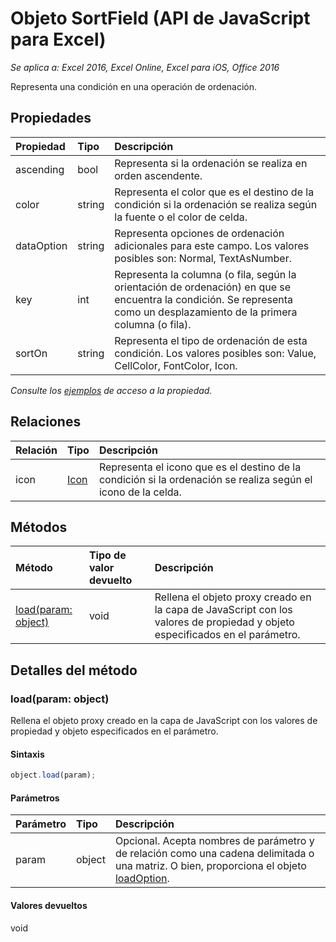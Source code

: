 # <a name="sortfield-object-(javascript-api-for-excel)"></a>Objeto SortField (API de JavaScript para Excel)

_Se aplica a: Excel 2016, Excel Online, Excel para iOS, Office 2016_

Representa una condición en una operación de ordenación.

## <a name="properties"></a>Propiedades

| Propiedad     | Tipo   |Descripción
|:---------------|:--------|:----------|
|ascending|bool|Representa si la ordenación se realiza en orden ascendente.|
|color|string|Representa el color que es el destino de la condición si la ordenación se realiza según la fuente o el color de celda.|
|dataOption|string|Representa opciones de ordenación adicionales para este campo. Los valores posibles son: Normal, TextAsNumber.|
|key|int|Representa la columna (o fila, según la orientación de ordenación) en que se encuentra la condición. Se representa como un desplazamiento de la primera columna (o fila).|
|sortOn|string|Representa el tipo de ordenación de esta condición. Los valores posibles son: Value, CellColor, FontColor, Icon.|

_Consulte los [ejemplos](#property-access-examples) de acceso a la propiedad._

## <a name="relationships"></a>Relaciones
| Relación | Tipo   |Descripción|
|:---------------|:--------|:----------|
|icon|[Icon](icon.md)|Representa el icono que es el destino de la condición si la ordenación se realiza según el icono de la celda.|

## <a name="methods"></a>Métodos

| Método           | Tipo de valor devuelto    |Descripción|
|:---------------|:--------|:----------|
|[load(param: object)](#loadparam-object)|void|Rellena el objeto proxy creado en la capa de JavaScript con los valores de propiedad y objeto especificados en el parámetro.|

## <a name="method-details"></a>Detalles del método


### <a name="load(param:-object)"></a>load(param: object)
Rellena el objeto proxy creado en la capa de JavaScript con los valores de propiedad y objeto especificados en el parámetro.

#### <a name="syntax"></a>Sintaxis
```js
object.load(param);
```

#### <a name="parameters"></a>Parámetros
| Parámetro    | Tipo   |Descripción|
|:---------------|:--------|:----------|
|param|object|Opcional. Acepta nombres de parámetro y de relación como una cadena delimitada o una matriz. O bien, proporciona el objeto [loadOption](loadoption.md).|

#### <a name="returns"></a>Valores devueltos
void
